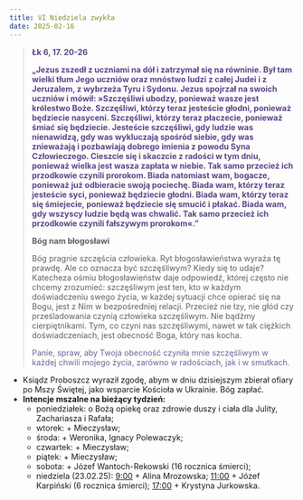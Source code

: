```yaml
---
title: VI Niedziela zwykła
date: 2025-02-16
---
```


> **<span style="color: #5D4587;">Łk 6, 17. 20-26 </span>**
>
> **<span style="color: #5D4587;">„Jezus zszedł z uczniami na dół i zatrzymał się na równinie. Był tam wielki tłum Jego uczniów oraz mnóstwo ludzi z całej Judei i z Jeruzalem, z wybrzeża Tyru i Sydonu. Jezus spojrzał na swoich uczniów i mówił: »Szczęśliwi ubodzy, ponieważ wasze jest królestwo Boże. Szczęśliwi, którzy teraz jesteście głodni, ponieważ będziecie nasyceni. Szczęśliwi, którzy teraz płaczecie, ponieważ śmiać się będziecie. Jesteście szczęśliwi, gdy ludzie was nienawidzą, gdy was wykluczają spośród siebie, gdy was znieważają i pozbawiają dobrego imienia z powodu Syna Człowieczego. Cieszcie się i skaczcie z radości w tym dniu, ponieważ wielka jest wasza zapłata w niebie. Tak samo przecież ich przodkowie czynili prorokom. Biada natomiast wam, bogacze, ponieważ już odbieracie swoją pociechę. Biada wam, którzy teraz jesteście syci, ponieważ będziecie głodni. Biada wam, którzy teraz się śmiejecie, ponieważ będziecie się smucić i płakać. Biada wam, gdy wszyscy ludzie będą was chwalić. Tak samo przecież ich przodkowie czynili fałszywym prorokom«.”</span>**
>
>
>
> **Bóg nam błogosławi**
>
> Bóg pragnie szczęścia człowieka. Ryt błogosławieństwa wyraża tę prawdę. Ale co oznacza być szczęśliwym? Kiedy się to udaje? Katecheza ośmiu błogosławieństw daje odpowiedź, której często nie chcemy zrozumieć: szczęśliwym jest ten, kto w każdym doświadczeniu swego życia, w każdej sytuacji chce opierać się na Bogu, jest z Nim w bezpośredniej relacji. Przecież nie łzy, nie głód czy prześladowania czynią człowieka szczęśliwym. Nie bądźmy cierpiętnikami. Tym, co czyni nas szczęśliwymi, nawet w tak ciężkich doświadczeniach, jest obecność Boga, który nas kocha.
>
> <span style="color: #666699;">Panie, spraw, aby Twoja obecność czyniła mnie szczęśliwym w każdej chwili mojego życia, zarówno w radościach, jak i w smutkach.
> &nbsp;

- Ksiądz Proboszcz wyraził zgodę, abym w dniu dzisiejszym zbierał ofiary po Mszy Świętej, jako wsparcie Kościoła w Ukrainie. Bóg zapłać.
- **Intencje mszalne na bieżący tydzień:**
  - poniedziałek: o Bożą opiekę oraz zdrowie duszy i ciała dla Julity, Zachariasza i Rafała;
  - wtorek: + Mieczysław;
  - środa: + Weronika, Ignacy Polewaczyk;
  - czwartek: + Mieczysław;
  - piątek: + Mieczysław;
  - sobota: + Józef Wantoch-Rekowski (16 rocznica śmierci);
  - niedziela (23.02.25): <u>9:00</u> + Alina Mrozowska; <u>11:00</u> + Józef Karpiński (6 rocznica śmierci); <u>17:00</u> + Krystyna Jurkowska.




